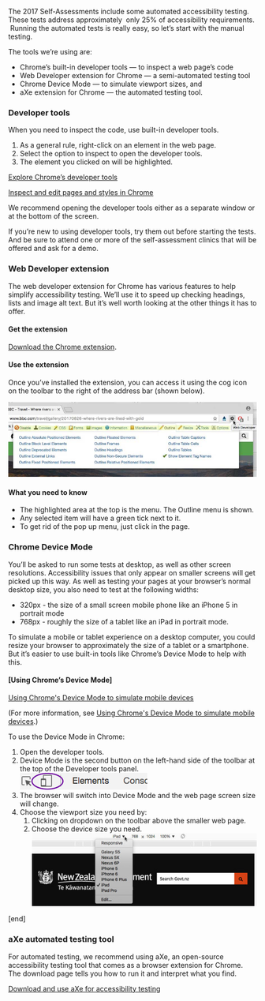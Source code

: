 The 2017 Self-Assessments include some automated accessibility testing. These tests address approximately  only 25% of accessibility requirements.  Running the automated tests is really easy, so let’s start with the manual testing.

The tools we’re using are:

* Chrome’s built-in developer tools — to inspect a web page’s code 
* Web Developer extension for Chrome — a semi-automated testing tool 
* Chrome Device Mode — to simulate viewport sizes, and  
* aXe extension for Chrome — the automated testing tool. 

### Developer tools

When you need to inspect the code, use built-in developer tools.

1. As a general rule, right-click on an element in the web page. 
2. Select the option to inspect to open the developer tools.  
3. The element you clicked on will be highlighted.  

[Explore Chrome’s developer tools](https://developers.google.com/web/tools/chrome-devtools/)

[Inspect and edit pages and styles in Chrome](https://developers.google.com/web/tools/chrome-devtools/inspect-styles/)

We recommend opening the developer tools either as a separate window or at the bottom of the screen. 

If you’re new to using developer tools, try them out before starting the tests. And be sure to attend one or more of the self-assessment clinics that will be offered and ask for a demo.

### Web Developer extension

The web developer extension for Chrome has various features to help simplify accessibility testing. We’ll use it to speed up checking headings, lists and image alt text. But it’s well worth looking at the other things it has to offer.

#### Get the extension

[Download the Chrome extension](https://chrome.google.com/webstore/detail/web-developer/bfbameneiokkgbdmiekhjnmfkcnldhhm).

#### Use the extension

Once you’ve installed the extension, you can access it using the cog icon on the toolbar to the right of the address bar (shown below).

![Screenshot showing Web Developer Extension in Chrome](/assets/img/chrome-wd-ext.jpg)

#### What you need to know

* The highlighted area at the top is the menu. The Outline menu is shown. 
* Any selected item will have a green tick next to it. 
* To get rid of the pop up menu, just click in the page. 

### Chrome Device Mode

You’ll be asked to run some tests at desktop, as well as other screen resolutions. Accessibility issues that only appear on smaller screens will get picked up this way. As well as testing your pages at your browser’s normal desktop size, you also need to test at the following widths: 

* 320px - the size of a small screen mobile phone like an iPhone 5 in portrait mode 
* 768px - roughly the size of a tablet like an iPad in portrait mode. 

To simulate a mobile or tablet experience on a desktop computer, you could resize your browser to approximately the size of a tablet or a smartphone. But it’s easier to use built-in tools like Chrome’s Device Mode to help with this. 

#### [Using Chrome’s Device Mode]

[Using Chrome's Device Mode to simulate mobile devices](https://developers.google.com/web/tools/chrome-devtools/device-mode/)

(For more information, see [Using Chrome's Device Mode to simulate mobile devices](https://developers.google.com/web/tools/chrome-devtools/device-mode/).)

To use the Device Mode in Chrome:

1. Open the developer tools. 
2. Device Mode is the second button on the left-hand side of the toolbar at the top of the Developer tools panel. 
	![Screenshot showing device mode button in Chrome](/assets/img/device-mode.jpg)
3. The browser will switch into Device Mode and the web page screen size will change.  
4. Choose the viewport size you need by: 
	1. Clicking on dropdown on the toolbar above the smaller web page. 
	2. Choose the device size you need. 
		![Screenshot showing responsive menu changing to iPad device in Chrome](/assets/img/responsive-menu.jpg)

[end]

### aXe automated testing tool

For automated testing, we recommend using aXe, an open-source accessibility testing tool that comes as a browser extension for Chrome. The download page tells you how to run it and interpret what you find.

[Download and use aXe for accessibility testing](http://www.deque.com/products/axe/)
